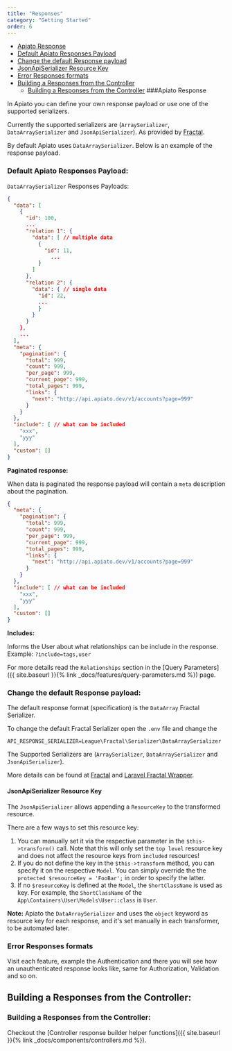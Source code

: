 ```yaml
---
title: "Responses"
category: "Getting Started"
order: 6
---
```


* [Apiato Response](#Res-payload)
* [Default Apiato Responses Payload](#Def-Res-payload)
* [Change the default Response payload](#change-apiao-res-payload)
* [JsonApiSerializer Resource Key](#JsonApiSerializer-Resource-Key)
* [Error Responses formats](#Error-Res-Format)
* [Building a Responses from the Controller](#build-res-from-con)
  * [Building a Responses from the Controller](#build-res-from-controller)
<a name="Res-payload"></a>
###Apiato Response

In Apiato you can define your own response payload or use one of the supported serializers.

Currently the supported serializers are (`ArraySerializer`, `DataArraySerializer` and `JsonApiSerializer`). As provided by [Fractal](http://fractal.thephpleague.com/transformers/).

By default Apiato uses `DataArraySerializer`. Below is an example of the response payload.
<a name="Def-Res-payload"></a>
### Default Apiato Responses Payload:

`DataArraySerializer` Responses Payloads:

```json
{
  "data": [
    {
      "id": 100,
      ...
      "relation 1": {
        "data": [ // multiple data
          {
            "id": 11,
			  ...
          }
        ]
      },
      "relation 2": {
        "data": { // single data
          "id": 22,
          ...
          }
        }
      }
    },
    ...
  ],
  "meta": {
    "pagination": {
      "total": 999,
      "count": 999,
      "per_page": 999,
      "current_page": 999,
      "total_pages": 999,
      "links": {
        "next": "http://api.apiato.dev/v1/accounts?page=999"
      }
    }
  },
  "include": [ // what can be included
    "xxx",
    "yyy"
  ],
  "custom": []
}
```

**Paginated response:**

When data is paginated the response payload will contain a `meta` description about the pagination.

```json
{
  "meta": {
    "pagination": {
      "total": 999,
      "count": 999,
      "per_page": 999,
      "current_page": 999,
      "total_pages": 999,
      "links": {
        "next": "http://api.apiato.dev/v1/accounts?page=999"
      }
    }
  },
  "include": [ // what can be included
    "xxx",
    "yyy"
  ],
  "custom": []
}
```

**Includes:**

Informs the User about what relationships can be include in the response.
Example: `?include=tags,user`

For more details read the `Relationships` section in the [Query Parameters]({{ site.baseurl }}{% link _docs/features/query-parameters.md %}) page.

<a name="change-apiao-res-payload"></a>
### Change the default Response payload:

The default response format (specification) is the `DataArray` Fractal Serializer.

To change the default Fractal Serializer open the `.env` file and change the

```text
API_RESPONSE_SERIALIZER=League\Fractal\Serializer\DataArraySerializer
```

The Supported Serializers are (`ArraySerializer`, `DataArraySerializer` and `JsonApiSerializer`).


More details can be found at [Fractal](http://fractal.thephpleague.com/transformers/) and [Laravel Fractal Wrapper](https://github.com/spatie/laravel-fractal).


<a name="JsonApiSerializer-Resource-Key"></a>
#### JsonApiSerializer Resource Key

The `JsonApiSerializer` allows appending a `ResourceKey` to the transformed resource.

There are a few ways to set this resource key:

1. You can manually set it via the respective parameter in the `$this->transform()` call. Note that this will only set the
`top level` resource key and does not affect the resource keys from `included` resources!
2. If you do not define the key in the `$this->transform` method, you can specify it on the respective `Model`. You can simply
override the the `protected $resourceKey = 'FooBar';` in order to specify the latter.
3. If no `$resourceKey` is defined at the `Model`, the `ShortClassName` is used as key. For example, the `ShortClassName` of
the `App\Containers\User\Models\User::class` is `User`.


**Note:** Apiato the `DataArraySerializer` and uses the `object` keyword as resource key for each response, and it's set manually in each transformer, to be automated later.

<a name="Error-Res-Format"></a>
### Error Responses formats

Visit each feature, example the Authentication and there you will see how an unauthenticated response looks like, same for Authorization, Validation and so on.

<a name="build-res-from-con"></a>

## Building a Responses from the Controller:
<a name="build-res-from-controller"></a>
### Building a Responses from the Controller:

Checkout the [Controller response builder helper functions]({{ site.baseurl }}{% link _docs/components/controllers.md %}).
